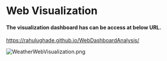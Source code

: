 
# Web Visualization

#### The visualization dashboard has can be access at below URL.

https://rahulughade.github.io/WebDashboardAnalysis/

![WeatherWebVisualization.png](attachment:WeatherWebVisualization.png)
